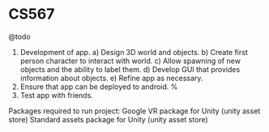 # CS567

@todo
1) Development of app.
  a) Design 3D world and objects.
  b) Create first person character to interact with world.
  c) Allow spawning of new objects and the ability to label them.
  d) Develop GUI that provides information about objects.
  e) Refine app as necessary.
2) Ensure that app can be deployed to android. %
3) Test app with friends.

Packages required to run project:
  Google VR package for Unity (unity asset store)
  Standard assets package for Unity (unity asset store)
